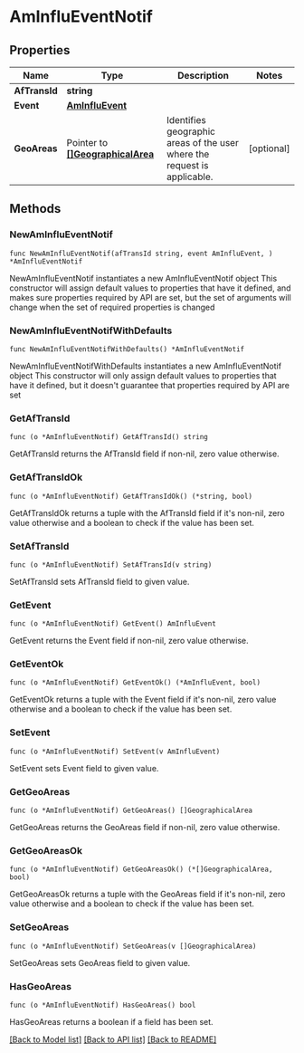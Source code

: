 # AmInfluEventNotif

## Properties

Name | Type | Description | Notes
------------ | ------------- | ------------- | -------------
**AfTransId** | **string** |  | 
**Event** | [**AmInfluEvent**](AmInfluEvent.md) |  | 
**GeoAreas** | Pointer to [**[]GeographicalArea**](GeographicalArea.md) | Identifies geographic areas of the user where the request is applicable. | [optional] 

## Methods

### NewAmInfluEventNotif

`func NewAmInfluEventNotif(afTransId string, event AmInfluEvent, ) *AmInfluEventNotif`

NewAmInfluEventNotif instantiates a new AmInfluEventNotif object
This constructor will assign default values to properties that have it defined,
and makes sure properties required by API are set, but the set of arguments
will change when the set of required properties is changed

### NewAmInfluEventNotifWithDefaults

`func NewAmInfluEventNotifWithDefaults() *AmInfluEventNotif`

NewAmInfluEventNotifWithDefaults instantiates a new AmInfluEventNotif object
This constructor will only assign default values to properties that have it defined,
but it doesn't guarantee that properties required by API are set

### GetAfTransId

`func (o *AmInfluEventNotif) GetAfTransId() string`

GetAfTransId returns the AfTransId field if non-nil, zero value otherwise.

### GetAfTransIdOk

`func (o *AmInfluEventNotif) GetAfTransIdOk() (*string, bool)`

GetAfTransIdOk returns a tuple with the AfTransId field if it's non-nil, zero value otherwise
and a boolean to check if the value has been set.

### SetAfTransId

`func (o *AmInfluEventNotif) SetAfTransId(v string)`

SetAfTransId sets AfTransId field to given value.


### GetEvent

`func (o *AmInfluEventNotif) GetEvent() AmInfluEvent`

GetEvent returns the Event field if non-nil, zero value otherwise.

### GetEventOk

`func (o *AmInfluEventNotif) GetEventOk() (*AmInfluEvent, bool)`

GetEventOk returns a tuple with the Event field if it's non-nil, zero value otherwise
and a boolean to check if the value has been set.

### SetEvent

`func (o *AmInfluEventNotif) SetEvent(v AmInfluEvent)`

SetEvent sets Event field to given value.


### GetGeoAreas

`func (o *AmInfluEventNotif) GetGeoAreas() []GeographicalArea`

GetGeoAreas returns the GeoAreas field if non-nil, zero value otherwise.

### GetGeoAreasOk

`func (o *AmInfluEventNotif) GetGeoAreasOk() (*[]GeographicalArea, bool)`

GetGeoAreasOk returns a tuple with the GeoAreas field if it's non-nil, zero value otherwise
and a boolean to check if the value has been set.

### SetGeoAreas

`func (o *AmInfluEventNotif) SetGeoAreas(v []GeographicalArea)`

SetGeoAreas sets GeoAreas field to given value.

### HasGeoAreas

`func (o *AmInfluEventNotif) HasGeoAreas() bool`

HasGeoAreas returns a boolean if a field has been set.


[[Back to Model list]](../README.md#documentation-for-models) [[Back to API list]](../README.md#documentation-for-api-endpoints) [[Back to README]](../README.md)


